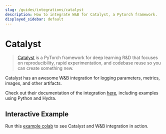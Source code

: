 ```yaml
---
slug: /guides/integrations/catalyst
description: How to integrate W&B for Catalyst, a Pytorch framework.
displayed_sidebar: default
---
```


# Catalyst

> [Catalyst](https://github.com/catalyst-team/catalyst) is a PyTorch framework for deep learning R&D that focuses on reproducibility, rapid experimentation, and codebase reuse so you can create something new.

Catalyst has an awesome W&B integration for logging parameters, metrics, images, and other artifacts.

Check out their documentation of the integration [here](https://catalyst-team.github.io/catalyst/api/loggers.html#catalyst.loggers.wandb.WandbLogger), including examples using Python and Hydra.

## Interactive Example

Run this [example colab](https://colab.research.google.com/drive/1PD0LnXiADCtt4mu7bzv7VfQkFXVrPxJq?usp=sharing) to see Catalyst and W&B integration in action.
